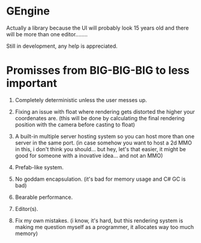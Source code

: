 # GEngine

Actually a library because the UI will probably look 15 years old and there will be more than one editor........

Still in development, any help is appreciated.

# Promisses from BIG-BIG-BIG to less important

1. Completely deterministic unless the user messes up.

2. Fixing an issue with float where rendering gets distorted the higher your coordenates are. (this will be done by calculating the final rendering position with the camera before casting to float)

3. A built-in multiple server hosting system so you can host more than one server in the same port. (in case somehow you want to host a 2d MMO in this, i don't think you should... but hey, let's that easier, it might be good for someone with a inovative idea... and not an MMO)

4. Prefab-like system.

5. No goddam encapsulation. (it's bad for memory usage and C# GC is bad)

6. Bearable performance.

7. Editor(s).

7. Fix my own mistakes. (i know, it's hard, but this rendering system is making me question myself as a programmer, it allocates way too much memory)
